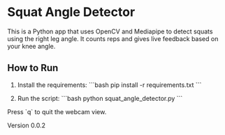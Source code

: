 # Squat Angle Detector

This is a Python app that uses OpenCV and Mediapipe to detect squats using the right leg angle. It counts reps and gives live feedback based on your knee angle.

## How to Run

1. Install the requirements:
\`\`\`bash
pip install -r requirements.txt
\`\`\`

2. Run the script:
\`\`\`bash
python squat_angle_detector.py
\`\`\`

Press \`q\` to quit the webcam view.

Version 0.0.2

